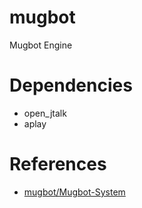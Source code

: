 mugbot
====

Mugbot Engine

# Dependencies

* open_jtalk
* aplay

# References

* [mugbot/Mugbot-System](https://github.com/mugbot/Mugbot-System)
